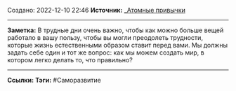 Создано: 2022-12-10 22:46
**Источник:** [_Атомные привычки](_Атомные%20привычки.md)
***
**Заметка:**  В трудные дни очень важно, чтобы как можно больше вещей работало в вашу пользу, чтобы вы могли преодолеть трудности, которые жизнь естественными образом ставит перед вами. Мы должны задать себе один и тот же вопрос: как мы можем создать мир, в котором легко делать то, что правильно?
***
**Ссылки:** 
**Тэги:** #Саморазвитие 



